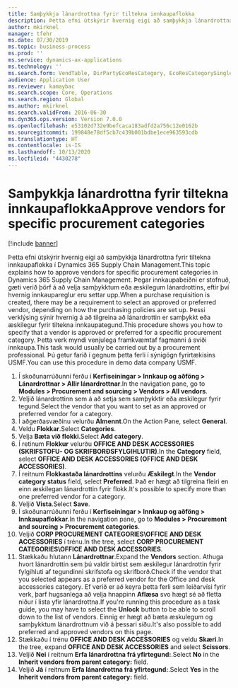 ```yaml
---
title: Samþykkja lánardrottna fyrir tiltekna innkaupaflokka
description: Þetta efni útskýrir hvernig eigi að samþykkja lánardrottna fyrir tiltekna innkaupaflokka í Dynamics 365 Supply Chain Management.
author: mkirknel
manager: tfehr
ms.date: 07/30/2019
ms.topic: business-process
ms.prod: ''
ms.service: dynamics-ax-applications
ms.technology: ''
ms.search.form: VendTable, DirPartyEcoResCategory, EcoResCategorySingleLookup, ProcCategoryHierarchyManagement
audience: Application User
ms.reviewer: kamaybac
ms.search.scope: Core, Operations
ms.search.region: Global
ms.author: mkirknel
ms.search.validFrom: 2016-06-30
ms.dyn365.ops.version: Version 7.0.0
ms.openlocfilehash: e53102d732e9befcaca183adfd2a756c12e0162b
ms.sourcegitcommit: 199848e78df5cb7c439b001bdbe1ece963593cdb
ms.translationtype: HT
ms.contentlocale: is-IS
ms.lasthandoff: 10/13/2020
ms.locfileid: "4430278"
---
```

# <a name="approve-vendors-for-specific-procurement-categories"></a><span data-ttu-id="2b219-103">Samþykkja lánardrottna fyrir tiltekna innkaupaflokka</span><span class="sxs-lookup"><span data-stu-id="2b219-103">Approve vendors for specific procurement categories</span></span>

[!include [banner](../../includes/banner.md)]

<span data-ttu-id="2b219-104">Þetta efni útskýrir hvernig eigi að samþykkja lánardrottna fyrir tiltekna innkaupaflokka í Dynamics 365 Supply Chain Management.</span><span class="sxs-lookup"><span data-stu-id="2b219-104">This topic explains how to approve vendors for specific procurement categories in Dynamics 365 Supply Chain Management.</span></span> <span data-ttu-id="2b219-105">Þegar innkaupabeiðni er stofnuð, gæti verið þörf á að velja samþykktum eða æskilegum lánardrottins, eftir því hvernig innkaupareglur eru settar upp.</span><span class="sxs-lookup"><span data-stu-id="2b219-105">When a purchase requisition is created, there may be a requirement to select an approved or preferred vendor, depending on how the purchasing policies are set up.</span></span> <span data-ttu-id="2b219-106">Þessi verklýsing sýnir hvernig á að tilgreina að lánardrottin er samþykkt eða æskilegur fyrir tiltekna innkaupategund.</span><span class="sxs-lookup"><span data-stu-id="2b219-106">This procedure shows you how to specify that a vendor is approved or preferred for a specific procurement category.</span></span> <span data-ttu-id="2b219-107">Þetta verk myndi venjulega framkvæmtaf fagmanni á sviði innkaupa.</span><span class="sxs-lookup"><span data-stu-id="2b219-107">This task would usually be carried out by a procurement professional.</span></span> <span data-ttu-id="2b219-108">Þú getur farið í gegnum þetta ferli í sýnigögn fyrirtækisins USMF.</span><span class="sxs-lookup"><span data-stu-id="2b219-108">You can use this procedure in demo data company USMF.</span></span>

1. <span data-ttu-id="2b219-109">Í skoðunarrúðunni ferðu í **Kerfiseiningar > Innkaup og aðföng > Lánardrottnar > Allir lánardrottnar**.</span><span class="sxs-lookup"><span data-stu-id="2b219-109">In the navigation pane, go to **Modules > Procurement and sourcing > Vendors > All vendors**.</span></span>
2. <span data-ttu-id="2b219-110">Veljið lánardrottinn sem á að setja sem samþykktir eða æskilegur fyrir tegund.</span><span class="sxs-lookup"><span data-stu-id="2b219-110">Select the vendor that you want to set as an approved or preferred vendor for a category.</span></span>
3. <span data-ttu-id="2b219-111">Í aðgerðasvæðinu velurðu **Almennt**.</span><span class="sxs-lookup"><span data-stu-id="2b219-111">On the Action Pane, select **General**.</span></span>
4. <span data-ttu-id="2b219-112">Veldu **Flokkar**.</span><span class="sxs-lookup"><span data-stu-id="2b219-112">Select **Categories**.</span></span>
5. <span data-ttu-id="2b219-113">Velja **Bæta við flokki**.</span><span class="sxs-lookup"><span data-stu-id="2b219-113">Select **Add category**.</span></span>
6. <span data-ttu-id="2b219-114">Í retinum **Flokkur** velurðu **OFFICE AND DESK ACCESSORIES (SKRIFSTOFU- OG SKRIFBORÐSFYLGIHLUTIR)**.</span><span class="sxs-lookup"><span data-stu-id="2b219-114">In the **Category** field, select **OFFICE AND DESK ACCESSORIES (OFFICE AND DESK ACCESSORIES)**.</span></span>
7. <span data-ttu-id="2b219-115">Í reitnum **Flokkastaða lánardrottins** velurðu **Æskilegt**.</span><span class="sxs-lookup"><span data-stu-id="2b219-115">In the **Vendor category status** field, select **Preferred**.</span></span> <span data-ttu-id="2b219-116">Það er hægt að tilgreina fleiri en einn æskilegan lánardrottin fyrir flokk.</span><span class="sxs-lookup"><span data-stu-id="2b219-116">It's possible to specify more than one preferred vendor for a category.</span></span>  
8. <span data-ttu-id="2b219-117">Veljið **Vista**.</span><span class="sxs-lookup"><span data-stu-id="2b219-117">Select **Save**.</span></span>
9. <span data-ttu-id="2b219-118">Í skoðunarrúðunni ferðu í **Kerfiseiningar > Innkaup og aðföng > Innkaupaflokkar**.</span><span class="sxs-lookup"><span data-stu-id="2b219-118">In the navigation pane, go to **Modules > Procurement and sourcing > Procurement categories**.</span></span>
10. <span data-ttu-id="2b219-119">Veljið **CORP PROCUREMENT CATEGORIES\OFFICE AND DESK ACCESSORIES** í trénu.</span><span class="sxs-lookup"><span data-stu-id="2b219-119">In the tree, select **CORP PROCUREMENT CATEGORIES\OFFICE AND DESK ACCESSORIES**.</span></span>
11. <span data-ttu-id="2b219-120">Stækkaðu hlutann **Lánardrottnar**.</span><span class="sxs-lookup"><span data-stu-id="2b219-120">Expand the **Vendors** section.</span></span> <span data-ttu-id="2b219-121">Athuga hvort lánardrottin sem þú valdir birtist sem æskilegur lánardrottin fyrir fylgihluti af tegundinni skrifstofa og skrifborð.</span><span class="sxs-lookup"><span data-stu-id="2b219-121">Check if the vendor that you selected appears as a preferred vendor for the Office and desk accessories category.</span></span> <span data-ttu-id="2b219-122">Ef verið er að keyra þetta ferli sem leiðarvísi fyrir verk, þarf hugsanlega að velja hnappinn **Aflæsa** svo hægt sé að fletta niður í lista yfir lánardrottna.</span><span class="sxs-lookup"><span data-stu-id="2b219-122">If you're running this procedure as a task guide, you may have to select the **Unlock** button to be able to scroll down to the list of vendors.</span></span>  <span data-ttu-id="2b219-123">Einnig er hægt að bæta æskulegum og samþykktum lánardrottnum við á þessari síðu.</span><span class="sxs-lookup"><span data-stu-id="2b219-123">It's also possible to add preferred and approved vendors on this page.</span></span>  
12. <span data-ttu-id="2b219-124">Stækkaðu í trénu **OFFICE AND DESK ACCESSORIES** og veldu **Skæri**.</span><span class="sxs-lookup"><span data-stu-id="2b219-124">In the tree, expand **OFFICE AND DESK ACCESSORIES** and select **Scissors**.</span></span>
13. <span data-ttu-id="2b219-125">Veljið **Nei** í reitnum **Erfa lánardrottna frá yfirtegund:**.</span><span class="sxs-lookup"><span data-stu-id="2b219-125">Select **No** in the **Inherit vendors from parent category:** field.</span></span>
14. <span data-ttu-id="2b219-126">Veljið **Já** í reitnum **Erfa lánardrottna frá yfirtegund:**.</span><span class="sxs-lookup"><span data-stu-id="2b219-126">Select **Yes** in the **Inherit vendors from parent category:** field.</span></span>

